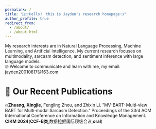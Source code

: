 ```yaml
---
permalink: /
title: "🤣👉Hello！ this is Jayden's research homepage👈"
author_profile: true
redirect_from: 
  - /about/
  - /about.html
---
```


My research interests are in Natural Language Processing, Machine Learning, and Artificial Intelligence. My current research focuses on multimodality, sarcasm detection, and sentiment inference with large language models. </br>
🤓 Welcome to communicate and learn with me, my email: jayden20010817@163.com

📣 Our Recent Publications
======
🔥**Zhuang, Xingjie**, Fengling Zhou, and Zhixin Li. "MV-BART: Multi-view BART for Multi-modal Sarcasm Detection." Proceedings of the 33rd ACM International Conference on Information and Knowledge Management. **CIKM 2024**(**CCF-B类**,数据挖掘国际顶级会议,**oral**)





